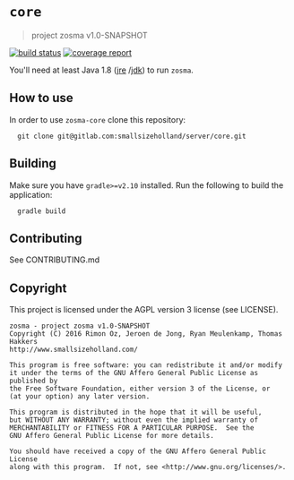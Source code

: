 # `core`
> project zosma v1.0-SNAPSHOT

[![build status](https://gitlab.com/smallsizeholland/server/core/badges/development/build.svg)](https://gitlab.com/smallsizeholland/zosma/commits/master)
[![coverage report](https://gitlab.com/smallsizeholland/server/core/badges/development/coverage.svg)](https://gitlab.com/smallsizeholland/zosma/commits/master)

You'll need at least Java 1.8 ([jre](https://www.java.com/download/)
/[jdk](http://www.oracle.com/technetwork/java/javase/downloads/index-jsp-138363.html)) 
to run `zosma`.

## How to use

In order to use `zosma-core` clone this repository:

```
  git clone git@gitlab.com:smallsizeholland/server/core.git
```

## Building

Make sure you have `gradle>=v2.10` installed. Run the following to build the application:

```
  gradle build
```

## Contributing

See CONTRIBUTING.md

## Copyright

This project is licensed under the AGPL version 3 license (see LICENSE).

```
zosma - project zosma v1.0-SNAPSHOT
Copyright (C) 2016 Rimon Oz, Jeroen de Jong, Ryan Meulenkamp, Thomas Hakkers
http://www.smallsizeholland.com/

This program is free software: you can redistribute it and/or modify
it under the terms of the GNU Affero General Public License as published by
the Free Software Foundation, either version 3 of the License, or
(at your option) any later version.

This program is distributed in the hope that it will be useful,
but WITHOUT ANY WARRANTY; without even the implied warranty of
MERCHANTABILITY or FITNESS FOR A PARTICULAR PURPOSE.  See the
GNU Affero General Public License for more details.

You should have received a copy of the GNU Affero General Public License
along with this program.  If not, see <http://www.gnu.org/licenses/>.
```
